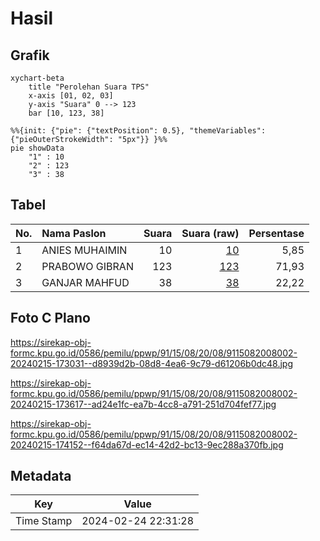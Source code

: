 # Hasil

## Grafik

```mermaid
xychart-beta
    title "Perolehan Suara TPS"
    x-axis [01, 02, 03]
    y-axis "Suara" 0 --> 123
    bar [10, 123, 38]
```

```mermaid
%%{init: {"pie": {"textPosition": 0.5}, "themeVariables": {"pieOuterStrokeWidth": "5px"}} }%%
pie showData
    "1" : 10
    "2" : 123
    "3" : 38
```

## Tabel

| No. | Nama Paslon    | Suara | Suara (raw) | Persentase |
|:--- |:-------------- | -----:| -----------:| ----------:|
| 1   | ANIES MUHAIMIN | 10    | [10][p-1]   | 5,85       |
| 2   | PRABOWO GIBRAN | 123   | [123][p-2]  | 71,93      |
| 3   | GANJAR MAHFUD  | 38    | [38][p-3]   | 22,22      |


[p-1]: https://github.com/gigit-pemilu/pemilu-2024-91-papua/blob/main/pilpres/hitung-suara/sub/91-papua/sub/15-waropen/sub/08-urei-faisei/sub/2008-usaiwa/sub/002-tps/sub/paslon-1.txt
[p-2]: https://github.com/gigit-pemilu/pemilu-2024-91-papua/blob/main/pilpres/hitung-suara/sub/91-papua/sub/15-waropen/sub/08-urei-faisei/sub/2008-usaiwa/sub/002-tps/sub/paslon-2.txt
[p-3]: https://github.com/gigit-pemilu/pemilu-2024-91-papua/blob/main/pilpres/hitung-suara/sub/91-papua/sub/15-waropen/sub/08-urei-faisei/sub/2008-usaiwa/sub/002-tps/sub/paslon-3.txt

## Foto C Plano

https://sirekap-obj-formc.kpu.go.id/0586/pemilu/ppwp/91/15/08/20/08/9115082008002-20240215-173031--d8939d2b-08d8-4ea6-9c79-d61206b0dc48.jpg

https://sirekap-obj-formc.kpu.go.id/0586/pemilu/ppwp/91/15/08/20/08/9115082008002-20240215-173617--ad24e1fc-ea7b-4cc8-a791-251d704fef77.jpg

https://sirekap-obj-formc.kpu.go.id/0586/pemilu/ppwp/91/15/08/20/08/9115082008002-20240215-174152--f64da67d-ec14-42d2-bc13-9ec288a370fb.jpg


## Metadata

| Key        | Value               |
| ---------- | ------------------- |
| Time Stamp | 2024-02-24 22:31:28 |



